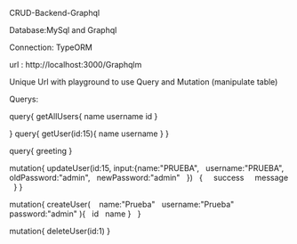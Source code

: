 CRUD-Backend-Graphql

Database:MySql and Graphql

Connection: TypeORM

url : http://localhost:3000/Graphqlm

Unique Url with playground to use Query and Mutation (manipulate table)

Querys:


query{
getAllUsers{
  name
  username
  id
}

}
query{
getUser(id:15){
  name
  username
}
}

query{
greeting
}

mutation{
updateUser(id:15,
input:{name:"PRUEBA",
  username:"PRUEBA",
  oldPassword:"admin",
  newPassword:"admin"
 
})
  {
    success
    message
  }
}

mutation{
createUser(  
  name:"Prueba"
  username:"Prueba"
  password:"admin"
){
  id
  name
}  
}

mutation{
deleteUser(id:1)
}




